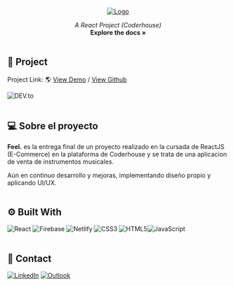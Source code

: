 
<!-- PROJECT LOGO -->
<br />
<div align="center">
  <a href="https://github.com/othneildrew/Best-README-Template">
    <img src="https://i.imgur.com/q3D9fuh.png" alt="Logo">
  </a>

  <p align="center">
    <i>A React Project (Coderhouse)</i>
    <br />
    <a><strong>Explore the docs »</strong></a>
    <br />
    <br />
</div>

<!-- CONTACT -->
## 💼 Project

Project Link: 
🌎 <a href="https://feel-ecommerce.netlify.app">View Demo</a> / [View Github](https://github.com/hngonzalez/Ecommerce-ReactJS)
<br />

<a target="_blank"><img src="https://img.shields.io/badge/Project by: Ng|DEV-%230A0A0A.svg?&style=flat-square&logo=DEV.to&logoColor=white" alt="DEV.to"></a>
<br /><br />

<!-- ABOUT THE PROJECT -->
## 💻 Sobre el proyecto


<b>Feel.</b> es la entrega final de un proyecto realizado en la cursada de ReactJS (E-Commerce) en la plataforma de Coderhouse y se trata de una aplicacion de venta de instrumentos musicales.

Aún en continuo desarrollo y mejoras, implementando diseño propio y aplicando UI/UX.
<br /><br />

## ⚙️ Built With

![React](https://img.shields.io/badge/react-%2320232a.svg?style=for-the-badge&logo=react&logoColor=%2361DAFB)
![Firebase](https://img.shields.io/badge/Firebase-039BE5?style=for-the-badge&logo=Firebase&logoColor=white)
![Netlify](https://img.shields.io/badge/netlify-%23000000.svg?style=for-the-badge&logo=netlify&logoColor=#00C7B7)
![CSS3](https://img.shields.io/badge/css3-%231572B6.svg?style=for-the-badge&logo=css3&logoColor=white)
![HTML5](https://img.shields.io/badge/html5-%23E34F26.svg?style=for-the-badge&logo=html5&logoColor=white)![JavaScript](https://img.shields.io/badge/javascript-%23323330.svg?style=for-the-badge&logo=javascript&logoColor=%23F7DF1E)
<br /><br />

<!-- CONTACT -->
## 📝 Contact
<a href="https://www.linkedin.com/in/nahuel-g/">![LinkedIn](https://img.shields.io/badge/linkedin-%230077B5.svg?style=for-the-badge&logo=linkedin&logoColor=white)</a>
<a href="mailto:bucket.ng@outlook.com" title="bucket.ng@outlook.com" alt="bucket.ng@outlook.com">
    ![Outlook](https://img.shields.io/badge/Microsoft_Outlook-0078D4?style=for-the-badge&logo=microsoft-outlook&logoColor=white)
</a>
<br />
<br />


